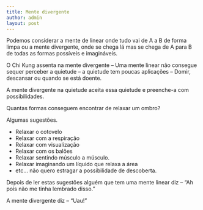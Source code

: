```yaml
---
title: Mente divergente
author: admin
layout: post
---
```

Podemos considerar a mente de linear onde tudo vai de A a B de forma limpa ou a mente divergente, onde se chega lá mas se chega de A para B de todas as formas possíveis e imagináveis.

O Chi Kung assenta na mente divergente &#8211; Uma mente linear não consegue sequer perceber a quietude &#8211; a quietude tem poucas aplicações &#8211; Domir, descansar ou quando se está doente.

A mente divergente na quietude aceita essa quietude e preenche-a com possibilidades.

Quantas formas conseguem encontrar de relaxar um ombro?

Algumas sugestões.

*   Relaxar o cotovelo
*   Relaxar com a respiração
*   Relaxar com visualização
*   Relaxar com os balões
*   Relaxar sentindo músculo a músculo.
*   Relaxar imaginando um líquido que relaxa a área
*   etc&#8230; não quero estragar a possibilidade de descoberta.

Depois de ler estas sugestões alguém que tem uma mente linear diz &#8211; &#8220;Ah pois não me tinha lembrado disso.&#8221;

A mente divergente diz &#8211; &#8220;Uau!&#8221;
